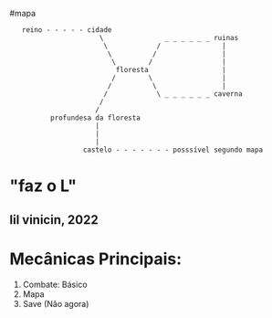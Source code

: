 #mapa

       reino - - - - - cidade
                          \               _ _ _ _ _ _ ruinas
                           \            /               |
                            \          /                |
                             \        /                 |
                              floresta                  |
                             /        \                 |
                            /          \                |
                           /            \ _ _ _ _ _ _ caverna
                          /
                         /                 
              profundesa da floresta
                         |
                         |
                         |
                      castelo - - - - - - - posssível segundo mapa


# "faz o L"
## lil vinicin, 2022

# Mecânicas Principais:
1. Combate: Básico
2. Mapa
3. Save (Não agora)
